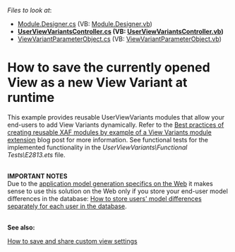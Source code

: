 <!-- default file list -->
*Files to look at*:

* [Module.Designer.cs](./CS/Dennis.UserViewVariants/Module.Designer.cs) (VB: [Module.Designer.vb](./VB/Dennis.UserViewVariants/Module.Designer.vb))
* **[UserViewVariantsController.cs](./CS/Dennis.UserViewVariants/UserViewVariantsController.cs) (VB: [UserViewVariantsController.vb](./VB/Dennis.UserViewVariants/UserViewVariantsController.vb))**
* [ViewVariantParameterObject.cs](./CS/Dennis.UserViewVariants/ViewVariantParameterObject.cs) (VB: [ViewVariantParameterObject.vb](./VB/Dennis.UserViewVariants/ViewVariantParameterObject.vb))
<!-- default file list end -->
# How to save the currently opened View as a new View Variant at runtime


<p>This example provides reusable UserViewVariants modules that allow your end-users to add View Variants dynamically. Refer to the <a href="http://community.devexpress.com/blogs/eaf/archive/2011/07/04/best-practices-of-creating-reusable-xaf-modules-by-example-of-a-view-variants-module-extension.aspx"><u>Best practices of creating reusable XAF modules by example of a View Variants module extension</u></a> blog post for more information. See functional tests for the implemented functionality in the <em>UserViewVariants\Functional Tests\E2813.ets</em> file.</p>
<p><strong><br>IMPORTANT NOTES<br></strong>Due to the <u><a href="http://documentation.devexpress.com/#Xaf/CustomDocument2580">application model generation specifics on the Web</a></u> it makes sense to use this solution on the Web only if you store your end-user model differences in the database: <a href="https://www.devexpress.com/Support/Center/p/K18137">How to store users' model differences separately for each user in the database</a>.<strong><br></strong></p>
<p><strong><br>See also:</strong></p>
<p><a href="https://www.devexpress.com/Support/Center/p/T537863">How to save and share custom view settings</a></p>

<br/>



